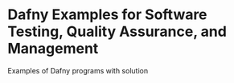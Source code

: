 # Dafny Examples for Software Testing, Quality Assurance, and Management

Examples of Dafny programs with solution
